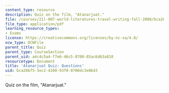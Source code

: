 ```yaml
---
content_type: resource
description: Quiz on the film, "Atanarjuat."
file: /courses/21l-007-world-literatures-travel-writing-fall-2008/bca266f53ec2420893f00700dc3e8643_quiz_questions.pdf
file_type: application/pdf
learning_resource_types:
- Exams
license: https://creativecommons.org/licenses/by-nc-sa/4.0/
ocw_type: OCWFile
parent_title: Quiz
parent_type: CourseSection
parent_uid: a4c4c5a4-f7e6-46c5-8700-85ac6d63a818
resourcetype: Document
title: 'Atanarjuat Quiz: Questions'
uid: bca266f5-3ec2-4208-93f0-0700dc3e8643
---
```

Quiz on the film, "Atanarjuat."